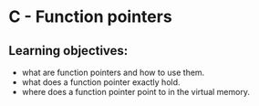# C - Function pointers


## Learning objectives:
* what are function pointers and how to use them.
* what does a function pointer exactly hold.
* where does a function pointer point to in the virtual memory.

